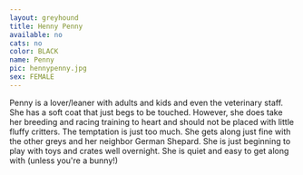 ```yaml
---
layout: greyhound
title: Henny Penny
available: no
cats: no
color: BLACK
name: Penny
pic: hennypenny.jpg
sex: FEMALE
---
```

Penny is a lover/leaner with adults and kids and even the veterinary staff. She has a soft coat that just begs to be
touched. However, she does take her breeding and racing training to heart and should not be placed with little fluffy
critters. The temptation is just too much. She gets along just fine with the other greys and her neighbor German
Shepard. She is just beginning to play with toys and crates well overnight. She is quiet and easy to get along with
(unless you're a bunny!)
